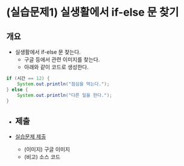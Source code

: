 
# (실습문제1) 실생활에서 if-else 문 찾기

## 개요

- 실생활에서 if-else 문 찾는다.
	- 구글 등에서 관련 이미지를 찾는다.
	- 아래와 같이 코드로 생성한다.
```java
if (시간 == 12) {
    System.out.println("점심을 먹는다.");
} else {
    System.out.println("다른 일을 한다.");
}
```



- ## 제출

- [실습문제 제출](../../../Notice/실습문제%20제출.md)
	- (이미지) 구글 이미지
	- (비고) 소스 코드